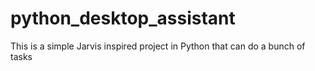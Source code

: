 # python_desktop_assistant
This is a simple Jarvis inspired project in Python that can do a bunch of tasks
